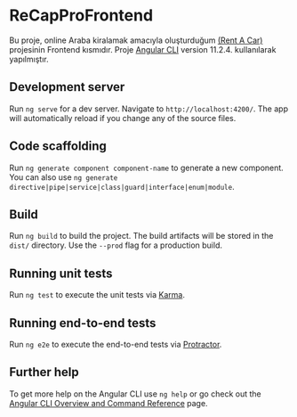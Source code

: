 # ReCapProFrontend

Bu proje, online Araba kiralamak amacıyla oluşturduğum [(Rent A Car)](https://github.com/htcoztrk/ReCapProject-Frontend) projesinin Frontend kısmıdır.
Proje [Angular CLI](https://github.com/angular/angular-cli) version 11.2.4. kullanılarak yapılmıştır.


## Development server

Run `ng serve` for a dev server. Navigate to `http://localhost:4200/`. The app will automatically reload if you change any of the source files.

## Code scaffolding

Run `ng generate component component-name` to generate a new component. You can also use `ng generate directive|pipe|service|class|guard|interface|enum|module`.

## Build

Run `ng build` to build the project. The build artifacts will be stored in the `dist/` directory. Use the `--prod` flag for a production build.

## Running unit tests

Run `ng test` to execute the unit tests via [Karma](https://karma-runner.github.io).

## Running end-to-end tests

Run `ng e2e` to execute the end-to-end tests via [Protractor](http://www.protractortest.org/).

## Further help

To get more help on the Angular CLI use `ng help` or go check out the [Angular CLI Overview and Command Reference](https://angular.io/cli) page.
